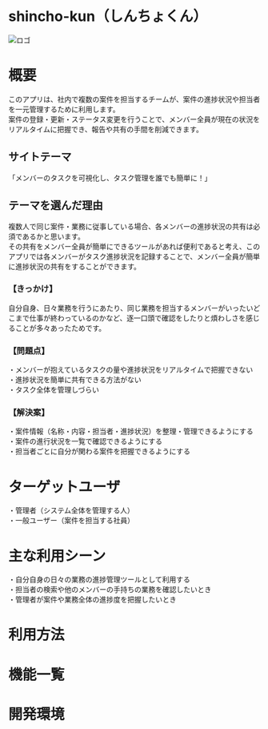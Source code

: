 # shincho-kun（しんちょくん）
![ロゴ](https://github.com/user-attachments/assets/35335dd9-7b5e-4db5-a520-31606b2edc61)
# 概要  
このアプリは、社内で複数の案件を担当するチームが、案件の進捗状況や担当者を一元管理するために利用します。  
案件の登録・更新・ステータス変更を行うことで、メンバー全員が現在の状況をリアルタイムに把握でき、報告や共有の手間を削減できます。
## サイトテーマ
「メンバーのタスクを可視化し、タスク管理を誰でも簡単に！」
## テーマを選んだ理由
複数人で同じ案件・業務に従事している場合、各メンバーの進捗状況の共有は必須であるかと思います。  
その共有をメンバー全員が簡単にできるツールがあれば便利であると考え、このアプリでは各メンバーがタスク進捗状況を記録することで、メンバー全員が簡単に進捗状況の共有をすることができます。
### 【きっかけ】
自分自身、日々業務を行うにあたり、同じ業務を担当するメンバーがいったいどこまで仕事が終わっているのかなど、逐一口頭で確認をしたりと煩わしさを感じることが多々あったためです。
### 【問題点】
・メンバーが抱えているタスクの量や進捗状況をリアルタイムで把握できない  
・進捗状況を簡単に共有できる方法がない  
・タスク全体を管理しづらい
### 【解決案】
・案件情報（名称・内容・担当者・進捗状況）を整理・管理できるようにする  
・案件の進行状況を一覧で確認できるようにする  
・担当者ごとに自分が関わる案件を把握できるようにする  
# ターゲットユーザ
・管理者（システム全体を管理する人）  
・一般ユーザー（案件を担当する社員）
# 主な利用シーン
・自分自身の日々の業務の進捗管理ツールとして利用する  
・担当者の検索や他のメンバーの手持ちの業務を確認したいとき  
・管理者が案件や業務全体の進捗度を把握したいとき
# 利用方法
# 機能一覧
# 開発環境
